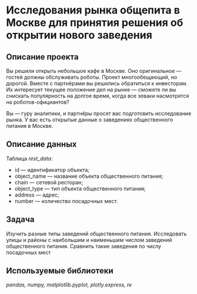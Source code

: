 # Исследования рынка общепита в Москве для принятия решения об открытии нового заведения

## Описание проекта
Вы решили открыть небольшое кафе в Москве. Оно оригинальное — гостей должны обслуживать роботы. Проект многообещающий, но дорогой. Вместе с партнёрами вы решились обратиться к инвесторам. Их интересует текущее положение дел на рынке — сможете ли вы снискать популярность на долгое время, когда все зеваки насмотрятся на роботов-официантов?

Вы — гуру аналитики, и партнёры просят вас подготовить исследование рынка. У вас есть открытые данные о заведениях общественного питания в Москве.

## Описание данных
Таблица *rest_data*:
- id — идентификатор объекта;
- object_name — название объекта общественного питания;
- chain — сетевой ресторан;
- object_type — тип объекта общественного питания;
- address — адрес;
- number — количество посадочных мест.

## Задача
Изучить разные типы заведений общественного питания. Исследовать улицы и районы с наибольшим и наименьшим числом заведений общественного питания. Сравнить такие заведения по числу посадочных мест

## Используемые библиотеки
*pandas, numpy, matplotlib.pyplot, plotly.express, re* 
